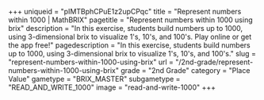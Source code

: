 +++
uniqueid = "pIMTBphCPuE1z2upCPqc"
title = "Represent numbers within 1000 | MathBRIX"
pagetitle = "Represent numbers within 1000 using brix"
description = "In this exercise, students build numbers up to 1000, using 3-dimensional brix to visualize 1's, 10's, and 100's. Play online or get the app free!"
pagedescription = "In this exercise, students build numbers up to 1000, using 3-dimensional brix to visualize 1's, 10's, and 100's."
slug = "represent-numbers-within-1000-using-brix"
url = "/2nd-grade/represent-numbers-within-1000-using-brix"
grade = "2nd Grade"
category = "Place Value"
gametype = "BRIX_MASTER"
subgametype = "READ_AND_WRITE_1000"
image = "read-and-write-1000"
+++